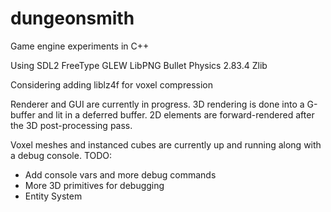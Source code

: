 # dungeonsmith

Game engine experiments in C++

Using SDL2
FreeType
GLEW
LibPNG
Bullet Physics 2.83.4
Zlib

Considering adding liblz4f for voxel compression

Renderer and GUI are currently in progress.
3D rendering is done into a G-buffer and lit in a deferred buffer.
2D elements are forward-rendered after the 3D post-processing pass.

Voxel meshes and instanced cubes are currently up and running along with a debug console.
TODO: 
- Add console vars and more debug commands
- More 3D primitives for debugging
- Entity System
